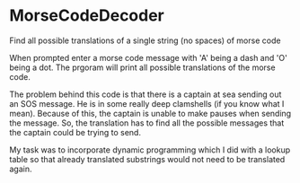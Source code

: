# MorseCodeDecoder
Find all possible translations of a single string (no spaces) of morse code

When prompted enter a morse code message with 'A' being a dash and 'O' being a dot. The prgoram will print all possible translations of the morse code.

The problem behind this code is that there is a captain at sea sending out an SOS message. He is in some really deep clamshells (if you know what I mean). Because of this, the captain is unable to make pauses when sending the message. So, the translation has to find all the possible messages that the captain could be trying to send.

My task was to incorporate dynamic programming which I did with a lookup table so that already translated substrings would not need to be translated again.
